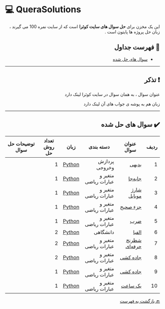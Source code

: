 # :computer: QueraSolutions

<div dir="rtl">

این یک مخزن برای **حل سوال های سایت کوئرا** است که از سایت نمره 100 می گیرند ، زبان حل پروژه ها
پایتون است .

## :mag_right: فهرست جداول

* [سوال های حل شده](#heavy_check_mark-سوال-های-حل-شده)

***

## :exclamation: تذکر


عنوان سوال ، به همان سوال در سایت کوئرا لینک دارد

زبان هم به پوشه ی جواب های آن لینک دارد

***

## :heavy_check_mark: سوال های حل شده

ردیف | عنوان سوال | دسته بندی | زبان | تعداد روش حل | توضیحات حل سوال
 --- | --- | --- | --- | --- | --- 
1 | [بدیهی](https://b2n.ir/badihi-quera) | پردازش وخروجی | [Python](https://b2n.ir/baddddi) | 1 |
2 | [جابه‌جا](https://b2n.ir/jabeja-quera) | متغیر و عبارات ریاضی | [Python](https://b2n.ir/jajjjjbe) | 1 |
3 | [شارژ موبایل](https://b2n.ir/sharjmobile-quera) | متغیر و عبارات ریاضی | [Python](https://b2n.ir/jarjmobele) | 1 |
4 | [جزء صحیح](https://b2n.ir/jozysahih-quera) | متغیر و عبارات ریاضی | [Python](https://b2n.ir/jozzzzzzzy) | 1 |
5 | [ضرب](https://b2n.ir/zarb-quera) | متغیر و عبارات ریاضی | [Python](https://b2n.ir/zarbbb) | 1 |
6 | [الفبا](https://b2n.ir/alepha-quera) | دانشگاهی | [Python](https://b2n.ir/alphaaaa) | 2 |
7 | [شطرنج حرفه‌ای](https://b2n.ir/shatranj-quera) | متغیر و عبارات ریاضی | [Python](https://b2n.ir/shatttranjj) | 2 |
8 | [جاده کشی](https://b2n.ir/jadecach) | متغیر و عبارات ریاضی | [Python](https://b2n.ir/jadechash2) | 2 |
9 | [جاده کشی](https://b2n.ir/jdfjldsa) | متغیر و عبارات ریاضی | [Python](https://b2n.ir/erwetwre) | 1 |
10 | [یک ساعت](https://b2n.ir/etretwert) | متغیر و عبارات ریاضی | [Python](https://b2n.ir/efefefefe) | 1 |
 
 [:back: بازگشت به فهرست](#mag_right-فهرست-جداول)
